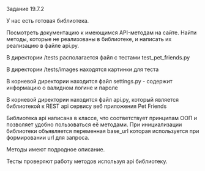 Задание 19.7.2

У нас есть готовая библиотека. 

Посмотреть документацию к имеющимся API-методам на сайте. 
Найти методы, которые не реализованы в библиотеке, и написать их реализацию в файле api.py.

В директории /tests располагается файл с тестами test_pet_friends.py

В директории /tests/images находятся картинки для теста 

В корневой директории находится файл settings.py - содержит информацию о валидном логине и пароле

В корневой директории находится файл api.py, который является библиотекой к REST api сервису веб приложения Pet Friends

Библиотека api написана в классе, что соответствует принципам ООП и позволяет удобно пользоваться её методами. При инициализации библиотеки объявляется переменная base_url которая используется при формировании url для запроса.

Методы имеют подродное описание.

Тесты проверяют работу методов используя api библиотеку.